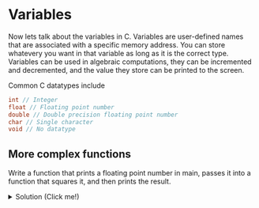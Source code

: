 # Variables
Now lets talk about the variables in C. Variables are user-defined names that are associated with a specific memory address. You can store whatevery you want
in that variable as long as it is the correct type. Variables can be used in algebraic computations, 
they can be incremented and decremented, and the value they store can be printed to the screen.  

Common C datatypes include 
```C
int // Integer
float // Floating point number
double // Double precision floating point number
char // Single character
void // No datatype
```

## More complex functions
Write a function that prints a floating point number in main, passes it into a function that squares it, and then prints the result.

  <details>
  <summary>Solution (Click me!)</summary>
  
  ```C
  #include <stdio.h>
  
  float square(float num) { // Function to compute square
    
    return num * num;
  }
  
  
  int main() {
  
    float pi = 3.14159265;
    
    printf("Num before: %f\n", pi);
    
    pi = square(pi); // Only necessary if you want to store the squared value
    printf("Num after: %f\n", pi);  // Alternatively printf("Num after: %f\n", square(pi)); also works if you do not want to store the new value of pi
    
    return 0;
  }
    
    
  ```
</details>  
